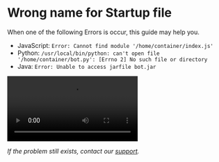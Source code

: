 # Wrong name for Startup file

When one of the following Errors is occur, this guide may help you.

- JavaScript: `Error: Cannot find module '/home/container/index.js'`
- Python: `/usr/local/bin/python: can't open file '/home/container/bot.py': [Errno 2] No such file or directory`
- Java: `Error: Unable to access jarfile bot.jar`

![Tutorial](https://cdn.discordapp.com/attachments/925408404619526164/1007769684613013505/2022-07-19_13-51-15.mp4 ':include')

_If the problem still exists, contact our_ [_support_](https://customer.karlo-hosting.com/)_._
